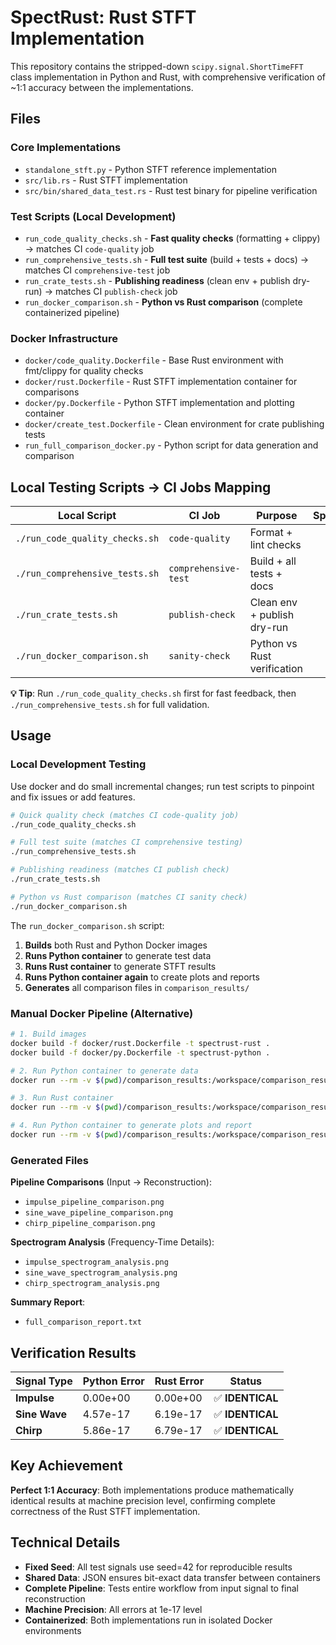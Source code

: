 # SpectRust: Rust STFT Implementation

This repository contains the stripped-down `scipy.signal.ShortTimeFFT` class implementation in Python and Rust, with comprehensive verification of ~1:1 accuracy between the implementations.

## Files

### Core Implementations
- `standalone_stft.py` - Python STFT reference implementation
- `src/lib.rs` - Rust STFT implementation
- `src/bin/shared_data_test.rs` - Rust test binary for pipeline verification

### Test Scripts (Local Development)
- `run_code_quality_checks.sh` - **Fast quality checks** (formatting + clippy) → matches CI `code-quality` job
- `run_comprehensive_tests.sh` - **Full test suite** (build + tests + docs) → matches CI `comprehensive-test` job  
- `run_crate_tests.sh` - **Publishing readiness** (clean env + publish dry-run) → matches CI `publish-check` job
- `run_docker_comparison.sh` - **Python vs Rust comparison** (complete containerized pipeline)

### Docker Infrastructure
- `docker/code_quality.Dockerfile` - Base Rust environment with fmt/clippy for quality checks
- `docker/rust.Dockerfile` - Rust STFT implementation container for comparisons
- `docker/py.Dockerfile` - Python STFT implementation and plotting container
- `docker/create_test.Dockerfile` - Clean environment for crate publishing tests
- `run_full_comparison_docker.py` - Python script for data generation and comparison

## Local Testing Scripts → CI Jobs Mapping

| Local Script | CI Job | Purpose | Speed |
|-------------|---------|---------|-------|
| `./run_code_quality_checks.sh` | `code-quality` | Format + lint checks |
| `./run_comprehensive_tests.sh` | `comprehensive-test` | Build + all tests + docs |
| `./run_crate_tests.sh` | `publish-check` | Clean env + publish dry-run |
| `./run_docker_comparison.sh` | `sanity-check` | Python vs Rust verification |

**💡 Tip**: Run `./run_code_quality_checks.sh` first for fast feedback, then `./run_comprehensive_tests.sh` for full validation.

## Usage

### Local Development Testing

Use docker and do small incremental changes; run test scripts to pinpoint and fix issues or add features.

```bash
# Quick quality check (matches CI code-quality job)
./run_code_quality_checks.sh

# Full test suite (matches CI comprehensive testing)  
./run_comprehensive_tests.sh

# Publishing readiness (matches CI publish check)
./run_crate_tests.sh

# Python vs Rust comparison (matches CI sanity check)
./run_docker_comparison.sh
```

The `run_docker_comparison.sh` script:
1. **Builds** both Rust and Python Docker images
2. **Runs Python container** to generate test data
3. **Runs Rust container** to generate STFT results
4. **Runs Python container again** to create plots and reports
5. **Generates** all comparison files in `comparison_results/`

### Manual Docker Pipeline (Alternative)

```bash
# 1. Build images
docker build -f docker/rust.Dockerfile -t spectrust-rust .
docker build -f docker/py.Dockerfile -t spectrust-python .

# 2. Run Python container to generate data
docker run --rm -v $(pwd)/comparison_results:/workspace/comparison_results spectrust-python python run_full_comparison_docker.py --generate-data

# 3. Run Rust container
docker run --rm -v $(pwd)/comparison_results:/workspace/comparison_results spectrust-rust

# 4. Run Python container to generate plots and report
docker run --rm -v $(pwd)/comparison_results:/workspace/comparison_results spectrust-python python run_full_comparison_docker.py --run-comparison
```

### Generated Files

**Pipeline Comparisons** (Input → Reconstruction):
- `impulse_pipeline_comparison.png`
- `sine_wave_pipeline_comparison.png`
- `chirp_pipeline_comparison.png`

**Spectrogram Analysis** (Frequency-Time Details):
- `impulse_spectrogram_analysis.png`
- `sine_wave_spectrogram_analysis.png`
- `chirp_spectrogram_analysis.png`

**Summary Report**:
- `full_comparison_report.txt`

## Verification Results

| Signal Type | Python Error | Rust Error | Status |
|-------------|--------------|------------|--------|
| **Impulse** | 0.00e+00 | 0.00e+00 | ✅ **IDENTICAL** |
| **Sine Wave** | 4.57e-17 | 6.19e-17 | ✅ **IDENTICAL** |
| **Chirp** | 5.86e-17 | 6.79e-17 | ✅ **IDENTICAL** |

## Key Achievement

**Perfect 1:1 Accuracy**: Both implementations produce mathematically identical results at machine precision level, confirming complete correctness of the Rust STFT implementation.

## Technical Details

- **Fixed Seed**: All test signals use seed=42 for reproducible results
- **Shared Data**: JSON ensures bit-exact data transfer between containers
- **Complete Pipeline**: Tests entire workflow from input signal to final reconstruction
- **Machine Precision**: All errors at 1e-17 level
- **Containerized**: Both implementations run in isolated Docker environments
